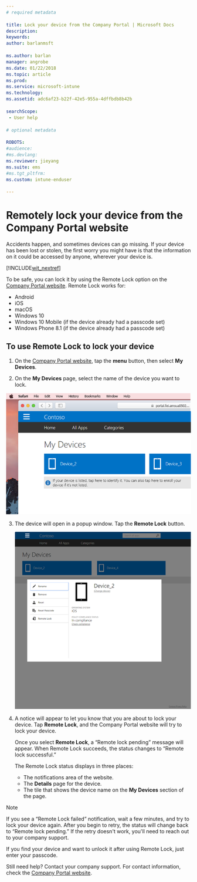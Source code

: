 ```yaml
---
# required metadata

title: Lock your device from the Company Portal | Microsoft Docs
description:
keywords:
author: barlanmsft

ms.author: barlan
manager: angrobe
ms.date: 01/22/2018
ms.topic: article
ms.prod:
ms.service: microsoft-intune
ms.technology:
ms.assetid: adc6af23-b22f-42e5-955a-4dffbdb8b42b

searchScope:
 - User help

# optional metadata

ROBOTS:  
#audience:
#ms.devlang:
ms.reviewer: jieyang
ms.suite: ems
#ms.tgt_pltfrm:
ms.custom: intune-enduser

---
```


# Remotely lock your device from the Company Portal website

Accidents happen, and sometimes devices can go missing. If your device has been lost or stolen, the first worry you might have is that the information on it could be accessed by anyone, wherever your device is.

[!INCLUDE[wit_nextref](includes/end-user-password-guidance.md)]

To be safe, you can lock it by using the Remote Lock option on the [Company Portal website](https://portal.manage.microsoft.com#HelpDeskDialog). Remote Lock works for:

* Android
* iOS
* macOS
* Windows 10
* Windows 10 Mobile (if the device already had a passcode set)
* Windows Phone 8.1 (if the device already had a passcode set)

## To use Remote Lock to lock your device

1.	On the [Company Portal website](https://portal.manage.microsoft.com#HelpDeskDialog), tap the __menu__ button, then select __My Devices__.

2. On the __My Devices__ page, select the name of the device you want to lock.

  ![A screenshot of the My Device page, with a couple of unidentified devices above the banner prompt to enroll unlisted devices or identify unidentified ones.](./media/macOS_enroll_002_tap_here_banner.png)

3.	The device will open in a popup window. Tap the **Remote Lock** button.

	![All options for a selected device on the Company Portal website, including Rename, Remove, Reset Device, Reset Passcode, and Remote Lock. ](./media/iwp-screen-with-all-options.png)

4.	A notice will appear to let you know that you are about to lock your device. Tap **Remote Lock**, and the Company Portal website will try to lock your device.

	Once you select **Remote Lock**, a “Remote lock pending” message will appear.  When Remote Lock succeeds, the status changes to “Remote lock successful.”

	The Remote Lock status displays in three places:

	* The notifications area of the website.
	* The **Details** page for the device.
	* The tile that shows the device name on the **My Devices** section of the page.

> [!Note]
> If you see a “Remote Lock failed” notification, wait a few minutes, and try to lock your device again. After you begin to retry, the status will change back to “Remote lock pending.” If the retry doesn't work, you'll need to reach out to your company support.

If you find your device and want to unlock it after using Remote Lock, just enter your passcode.

Still need help? Contact your company support. For contact information, check the [Company Portal website](https://portal.manage.microsoft.com#HelpDeskDialog).
